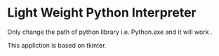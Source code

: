 # Light Weight Python Interpreter

Only change the path of python library i.e. Python.exe and it will work .

This appliction is based on tkinter. 
